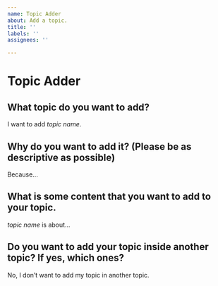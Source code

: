 ```yaml
---
name: Topic Adder
about: Add a topic.
title: ''
labels: ''
assignees: ''

---
```


# Topic Adder
## What topic do you want to add?
I want to add *topic name*.
## Why do you want to add it? (Please be as descriptive as possible)
Because…
## What is some content that you want to add to your topic.
*topic name* is about…
## Do you want to add your topic inside another topic? If yes, which ones?
No, I don’t want to add my topic in another topic.
